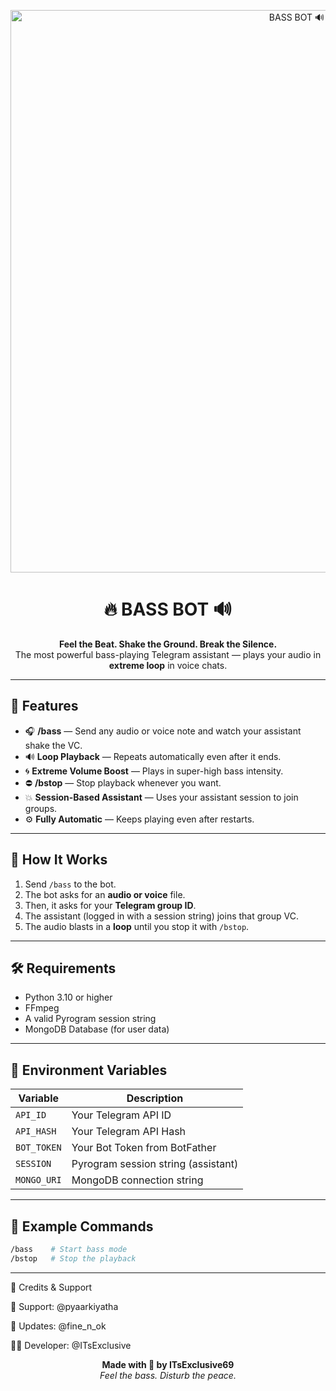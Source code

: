 <!-- 🌈 Neon Banner -->
<p align="center">
  <img src="https://0x0.st/K2QT.jpg" alt="BASS BOT 🔊" width="900">
</p>

<h1 align="center">🔥 BASS BOT 🔊</h1>

<p align="center">
  <b>Feel the Beat. Shake the Ground. Break the Silence.</b><br>
  The most powerful bass-playing Telegram assistant — plays your audio in <b>extreme loop</b> in voice chats.  
</p>

---

## 🚀 Features

- 🎧 **/bass** — Send any audio or voice note and watch your assistant shake the VC.  
- 🔊 **Loop Playback** — Repeats automatically even after it ends.  
- 🌀 **Extreme Volume Boost** — Plays in super-high bass intensity.  
- ⛔ **/bstop** — Stop playback whenever you want.  
- 💥 **Session-Based Assistant** — Uses your assistant session to join groups.  
- ⚙️ **Fully Automatic** — Keeps playing even after restarts.  

---

## 🧠 How It Works

1. Send `/bass` to the bot.  
2. The bot asks for an **audio or voice** file.  
3. Then, it asks for your **Telegram group ID**.  
4. The assistant (logged in with a session string) joins that group VC.  
5. The audio blasts in a **loop** until you stop it with `/bstop`.  

---

## 🛠️ Requirements

- Python 3.10 or higher  
- FFmpeg  
- A valid Pyrogram session string  
- MongoDB Database (for user data)  

---

## 🧩 Environment Variables

| Variable | Description |
|-----------|-------------|
| `API_ID` | Your Telegram API ID |
| `API_HASH` | Your Telegram API Hash |
| `BOT_TOKEN` | Your Bot Token from BotFather |
| `SESSION` | Pyrogram session string (assistant) |
| `MONGO_URI` | MongoDB connection string |

---

## 💫 Example Commands

```bash
/bass    # Start bass mode
/bstop   # Stop the playback
```
---

👑 Credits & Support

💬 Support: @pyaarkiyatha

🧠 Updates: @fine_n_ok

🧑‍💻 Developer: @ITsExclusive

<p align="center"> <b>Made with 💜 by ITsExclusive69</b><br> <i>Feel the bass. Disturb the peace.</i> </p>
